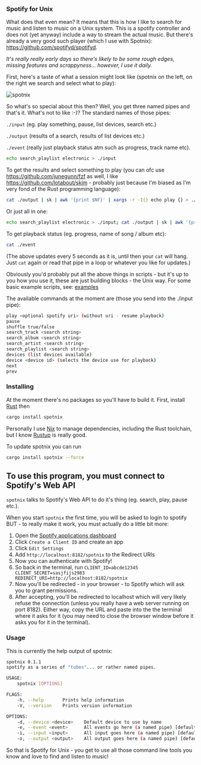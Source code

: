 ### Spotify for Unix

What does that even mean? It means that this is how I like to search for music and listen to music on a Unix system. This is a spotify controller and does not (yet anyway) include a way to stream the actual music. But there's already a very good such player (which I use with Spotnix): https://github.com/spotifyd/spotifyd.

_It's really really early days so there's likely to be some rough edges, missing features and scrappyness... however, I use it daily._

First, here's a taste of what a session might look like (spotnix on the left, on the right we search and select what to play):

![spotnix](https://user-images.githubusercontent.com/28332/67158210-93343800-f335-11e9-93fc-45cafd964a8b.gif)


So what's so special about this then? Well, you get three named pipes and that's it. What's not to like :-)? The standard names of those pipes:

`./input` (eg. play something, pause, list devices, search etc.)

`./output` (results of a search, results of list devices etc.)

`./event` (really just playback status atm such as progress, track name etc).

```sh
echo search_playlist electronic > ./input
```

To get the results and select something to play (you can ofc use https://github.com/junegunn/fzf as well, I like https://github.com/lotabout/skim - probably just because I'm biased as I'm very fond of the Rust programming language):

```sh
cat ./output | sk | awk '{print $NF}' | xargs -r -I{} echo play {} > ./input
```

Or just all in one:

```sh
echo search_playlist electronic > ./input; cat ./output | sk | awk '{print $NF}' | xargs -r -I{} echo play {} > ./input
```

To get playback status (eg. progress, name of song / album etc):

```sh
cat ./event
```

(The above updates every 5 seconds as it is, until then your `cat` will hang. Just `cat` again or read that pipe in a loop or whatever you like for updates.)

Obviously you'd probably put all the above things in scripts - but it's up to you how you use it, these are just building blocks - the Unix way. For some basic example scripts, see: [examples](examples/)


The available commands at the moment are (those you send into the ./input pipe):

```sh
play <optional spotify uri> (without uri - resume playback)
pause
shuffle true/false
search_track <search string>
search_album <search string>
search_artist <search string>
search_playlist <search string>
devices (list devices available)
device <device id> (selects the device use for playback)
next
prev
```

### Installing

At the moment there's no packages so you'll have to build it. First, install [Rust](https://www.rust-lang.org/tools/install) then

```bash
cargo install spotnix
```

Personally I use [Nix](https://nixos.org/nix) to manage dependencies, including the Rust toolchain, but I know [Rustup](https://rustup.rs/) is really good.

To update spotnix you can run

```bash
cargo install spotnix --force
```

## To use this program, you must connect to Spotify's Web API

`spotnix` talks to Spotify's Web API to do it's thing (eg. search, play, pause etc.).

When you start `spotnix` the first time, you will be asked to login to spotify BUT - to really make it work, you must actually do a little bit more:

1. Open the [Spotify applications dashboard](https://developer.spotify.com/dashboard/applications)
2. Click `Create a Client ID` and create an app
3. Click `Edit Settings`
4. Add `http://localhost:8182/spotnix` to the Redirect URIs
5. Now you can authenticate with Spotify!
6. So back in the terminal, run `CLIENT_ID=abcde12345 CLIENT_SECRET=sasjfijs2983 REDIRECT_URI=http://localhost:8182/spotnix`
7. Now you'll be redirected - in your browser - to Spotify which will ask you to grant permissions.
8. After accepting, you'll be redirected to localhost which will very likely refuse the connection (unless you really have a web server running on port 8182). Either way, copy the URL and paste into the the terminal where it asks for it (you may need to close the browser window before it asks you for it in the terminal).


### Usage

This is currently the help output of spotnix:

```sh
spotnix 0.1.1
spotify as a series of "tubes"... or rather named pipes.

USAGE:
    spotnix [OPTIONS]

FLAGS:
    -h, --help       Prints help information
    -V, --version    Prints version information

OPTIONS:
    -d, --device <device>    Default device to use by name
    -e, --event <event>      All events go here (a named pipe) [default: ./event]
    -i, --input <input>      All input goes here (a named pipe) [default: ./input]
    -o, --output <output>    All output goes here (a named pipe) [default: ./output]
```

So that is Spotify for Unix - you get to use all those command line tools you know and love to find and listen to music!